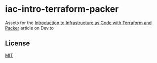 # iac-intro-terraform-packer

Assets for the [Introduction to Infrastructure as Code with Terraform and Packer](https://dev.to/donaldsebleung/introduction-to-infrastructure-as-code-with-terraform-and-packer-10cl) article on Dev.to

## License

[MIT](./LICENSE)
